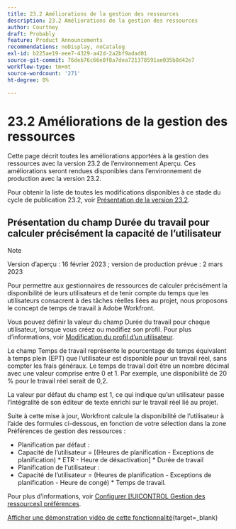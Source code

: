 ```yaml
---
title: 23.2 Améliorations de la gestion des ressources
description: 23.2 Améliorations de la gestion des ressources
author: Courtney
draft: Probably
feature: Product Announcements
recommendations: noDisplay, noCatalog
exl-id: b225ae19-eee7-4329-a42d-2a2bf9adad01
source-git-commit: 76deb76c66e8f8a7dea721378591ae035b8d42e7
workflow-type: tm+mt
source-wordcount: '271'
ht-degree: 0%

---
```


# 23.2 Améliorations de la gestion des ressources

Cette page décrit toutes les améliorations apportées à la gestion des ressources avec la version 23.2 de l’environnement Aperçu. Ces améliorations seront rendues disponibles dans l’environnement de production avec la version 23.2.

Pour obtenir la liste de toutes les modifications disponibles à ce stade du cycle de publication 23.2, voir [Présentation de la version 23.2](/help/quicksilver/product-announcements/product-releases/23.2-release-activity/23-2-release-overview.md).

## Présentation du champ Durée du travail pour calculer précisément la capacité de l’utilisateur

>[!NOTE]
>
>Version d’aperçu : 16 février 2023 ; version de production prévue : 2 mars 2023

Pour permettre aux gestionnaires de ressources de calculer précisément la disponibilité de leurs utilisateurs et de tenir compte du temps que les utilisateurs consacrent à des tâches réelles liées au projet, nous proposons le concept de temps de travail à Adobe Workfront.

Vous pouvez définir la valeur du champ Durée du travail pour chaque utilisateur, lorsque vous créez ou modifiez son profil. Pour plus d’informations, voir [Modification du profil d’un utilisateur](/help/quicksilver/administration-and-setup/add-users/create-and-manage-users/edit-a-users-profile.md).

Le champ Temps de travail représente le pourcentage de temps équivalent à temps plein (EPT) que l’utilisateur est disponible pour un travail réel, sans compter les frais généraux. Le temps de travail doit être un nombre décimal avec une valeur comprise entre 0 et 1. Par exemple, une disponibilité de 20 % pour le travail réel serait de 0,2.

La valeur par défaut du champ est 1, ce qui indique qu’un utilisateur passe l’intégralité de son éditeur de texte enrichi sur le travail réel lié au projet.

Suite à cette mise à jour, Workfront calcule la disponibilité de l’utilisateur à l’aide des formules ci-dessous, en fonction de votre sélection dans la zone Préférences de gestion des ressources :

* Planification par défaut :
* Capacité de l’utilisateur = [(Heures de planification - Exceptions de planification) * ETR - Heure de désactivation] * Durée de travail
* Planification de l’utilisateur :
* Capacité de l’utilisateur = (Heures de planification - Exceptions de planification - Heure de congé) * Temps de travail.

Pour plus d’informations, voir [Configurer [!UICONTROL Gestion des ressources] préférences](/help/quicksilver/administration-and-setup/set-up-workfront/configure-system-defaults/configure-resource-mgmt-preferences.md).

[Afficher une démonstration vidéo de cette fonctionnalité](https://video.tv.adobe.com/v/3415608/){target=_blank}
